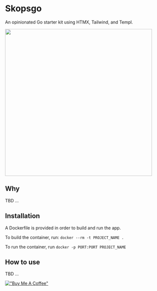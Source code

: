 # Skopsgo
An opinionated Go starter kit using HTMX, Tailwind, and Templ.

<img src="https://i.ibb.co/QHS4xb4/skopsgo-Github.png" height="480px" />

## Why
TBD ...

## Installation
A Dockerfile is provided in order to build and run the app.

To build the container, run: `docker --rm -t PROJECT_NAME .`

To run the container, run `docker -p PORT:PORT PROJECT_NAME`

## How to use
TBD ...

[!["Buy Me A Coffee"](https://www.buymeacoffee.com/assets/img/custom_images/orange_img.png)](https://www.buymeacoffee.com/nikolastojkov)
